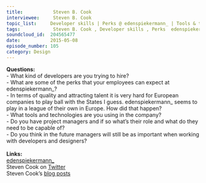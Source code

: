 ```yaml
--- 
title:           Steven B. Cook 
interviewee:     Steven B. Cook 
topic_list:     Developer skills | Perks @ edenspiekermann_ | Tools & technologies | Remote work | Building reputation | Project managers
tags:            Steven B. Cook , Developer skills , Perks  edenspiekermann_ , Tools  technologies , Remote work , Building reputation , Project managers
soundcloud_id:  204565477
date:           2015-05-08
episode_number: 105
category: Design
---
```


<p class="show_notes_display"><b>Questions:</b><br>- What kind of developers are you trying to hire?<br>- What are some of the perks that your employees can expect at edenspiekermann_?<br>- In terms of quality and attracting talent it is very hard for European companies to play ball with the States I guess. edenspiekermann_ seems to play in a league of their own in Europe. How did that happen?<br>- What tools and technologies are you using in the company?<br>- Do you have project managers and if so what’s their role and what do they need to be capable of?<br>- Do you think in the future managers will still be as important when working with developers and designers? <br><br><b>Links:</b><br><a rel="nofollow" target="_blank" href="http://www.edenspiekermann.com/">edenspiekermann_</a><br>Steven Cook on <a rel="nofollow" target="_blank" href="https://twitter.com/sberlincook">Twitter</a><br>Steven Cook’s <a rel="nofollow" target="_blank" href="http://www.edenspiekermann.com/people/steven-cook">blog posts</a><br><br></p>

